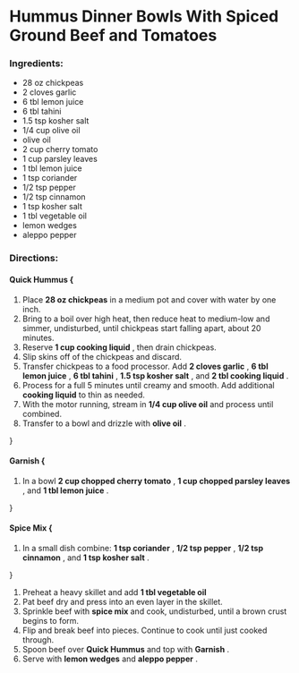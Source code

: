 # Hummus Dinner Bowls With Spiced Ground Beef and Tomatoes 

### Ingredients: 
* 28 oz chickpeas
* 2 cloves garlic
* 6 tbl lemon juice
* 6 tbl tahini
* 1.5 tsp kosher salt
* 1/4 cup olive oil
*  olive oil
* 2 cup cherry tomato
* 1 cup parsley leaves
* 1 tbl lemon juice
* 1 tsp coriander
* 1/2 tsp pepper
* 1/2 tsp cinnamon
* 1 tsp kosher salt
* 1 tbl vegetable oil
*  lemon wedges
*  aleppo pepper

### Directions: 

#### Quick Hummus {
1. Place **28 oz chickpeas** in a medium pot and cover with water by one inch. 
2. Bring to a boil over high heat, then reduce heat to medium-low and simmer, undisturbed, until chickpeas start falling apart, about 20 minutes. 
3. Reserve **1 cup cooking liquid** , then drain chickpeas. 
4. Slip skins off of the chickpeas and discard. 
5. Transfer chickpeas to a food processor. Add **2 cloves garlic** , **6 tbl lemon juice** , **6 tbl tahini** , **1.5 tsp kosher salt** , and **2 tbl cooking liquid** . 
6. Process for a full 5 minutes until creamy and smooth. Add additional **cooking liquid** to thin as needed. 
7. With the motor running, stream in **1/4 cup olive oil** and process until combined. 
8. Transfer to a bowl and drizzle with **olive oil** . 

}


#### Garnish {
1. In a bowl **2 cup chopped cherry tomato** , **1 cup chopped parsley leaves** , and **1 tbl lemon juice** . 

}


#### Spice Mix {
1. In a small dish combine: **1 tsp coriander** , **1/2 tsp pepper** , **1/2 tsp cinnamon** , and **1 tsp kosher salt** . 

}

1. Preheat a heavy skillet and add **1 tbl vegetable oil** 
2. Pat beef dry and press into an even layer in the skillet. 
3. Sprinkle beef with **spice mix** and cook, undisturbed, until a brown crust begins to form. 
4. Flip and break beef into pieces. Continue to cook until just cooked through. 
5. Spoon beef over **Quick Hummus** and top with **Garnish** . 
6. Serve with **lemon wedges** and **aleppo pepper** . 
